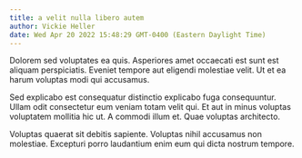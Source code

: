 ```yaml
---
title: a velit nulla libero autem
author: Vickie Heller
date: Wed Apr 20 2022 15:48:29 GMT-0400 (Eastern Daylight Time)
---
```

Dolorem sed voluptates ea quis. Asperiores amet occaecati est sunt est aliquam perspiciatis. Eveniet tempore aut eligendi molestiae velit. Ut et ea harum voluptas modi qui accusamus.

 Sed explicabo est consequatur distinctio explicabo fuga consequuntur. Ullam odit consectetur eum veniam totam velit qui. Et aut in minus voluptas voluptatem mollitia hic ut. A commodi illum et. Quae voluptas architecto.

 Voluptas quaerat sit debitis sapiente. Voluptas nihil accusamus non molestiae. Excepturi porro laudantium enim eum qui dicta nostrum tempore.